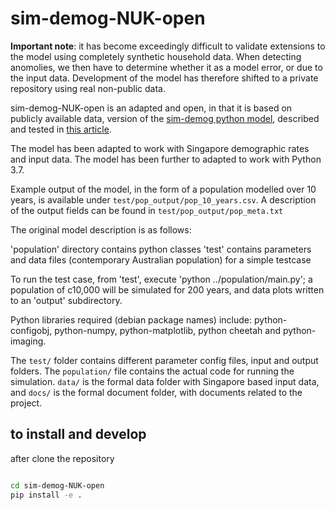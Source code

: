 # sim-demog-NUK-open

**Important note**: it has become exceedingly difficult to validate extensions to the model using completely synthetic household data. When detecting anomolies, we then have to determine whether it as a model error, or due to the input data. Development of the model has therefore shifted to a private repository using real non-public data.

sim-demog-NUK-open is an adapted and open, in that it is based on publicly available data, version of the [sim-demog python model](https://github.com/nicgeard/sim-demog), described and tested in [this article](http://jasss.soc.surrey.ac.uk/16/1/8.html).

The model has been adapted to work with Singapore demographic rates and input data. The model has been further to adapted to work with Python 3.7.

Example output of the model, in the form of a population modelled over 10 years, is available under `test/pop_output/pop_10_years.csv`. A description of the output fields can be found in `test/pop_output/pop_meta.txt`

The original model description is as follows:

  'population' directory contains python classes
  'test' contains parameters and data files (contemporary Australian population) for a simple testcase

  To run the test case, from 'test', execute 'python ../population/main.py'; a population of c10,000 will be simulated for 200 years, and data plots written to an 'output' subdirectory.

  Python libraries required (debian package names) include: python-configobj, python-numpy, python-matplotlib, python cheetah and python-imaging.
  
 The `test/` folder contains different parameter config files, input and output folders. The `population/` file contains the actual code for running the simulation. `data/` is the formal data folder with Singapore based input data, and `docs/` is the formal document folder, with documents related to the project. 

## to install and develop

after clone the repository

```sh

cd sim-demog-NUK-open
pip install -e .

```
